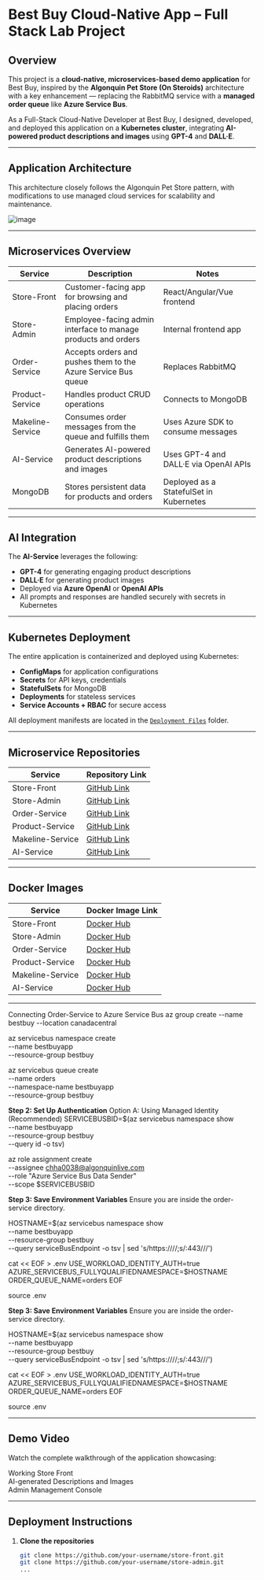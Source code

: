 # Best Buy Cloud-Native App – Full Stack Lab Project

## Overview

This project is a **cloud-native, microservices-based demo application** for Best Buy, inspired by the **Algonquin Pet Store (On Steroids)** architecture with a key enhancement — replacing the RabbitMQ service with a **managed order queue** like **Azure Service Bus**.

As a Full-Stack Cloud-Native Developer at Best Buy, I designed, developed, and deployed this application on a **Kubernetes cluster**, integrating **AI-powered product descriptions and images** using **GPT-4** and **DALL·E**.

---

## Application Architecture

This architecture closely follows the Algonquin Pet Store pattern, with modifications to use managed cloud services for scalability and maintenance.

![image](https://github.com/user-attachments/assets/24e465c9-0cad-4666-9108-0142e845f81e)




---

## Microservices Overview

| Service           | Description                                                       | Notes                                       |
|------------------|-------------------------------------------------------------------|---------------------------------------------|
| Store-Front       | Customer-facing app for browsing and placing orders              | React/Angular/Vue frontend                  |
| Store-Admin       | Employee-facing admin interface to manage products and orders     | Internal frontend app                       |
| Order-Service     | Accepts orders and pushes them to the Azure Service Bus queue     | Replaces RabbitMQ                           |
| Product-Service   | Handles product CRUD operations                                    | Connects to MongoDB                         |
| Makeline-Service  | Consumes order messages from the queue and fulfills them          | Uses Azure SDK to consume messages          |
| AI-Service        | Generates AI-powered product descriptions and images              | Uses GPT-4 and DALL·E via OpenAI APIs       |
| MongoDB           | Stores persistent data for products and orders                    | Deployed as a StatefulSet in Kubernetes     |

---

## AI Integration

The **AI-Service** leverages the following:

- **GPT-4** for generating engaging product descriptions
- **DALL·E** for generating product images
- Deployed via **Azure OpenAI** or **OpenAI APIs**
- All prompts and responses are handled securely with secrets in Kubernetes

---

## Kubernetes Deployment

The entire application is containerized and deployed using Kubernetes:

- **ConfigMaps** for application configurations
- **Secrets** for API keys, credentials
- **StatefulSets** for MongoDB
- **Deployments** for stateless services
- **Service Accounts + RBAC** for secure access

All deployment manifests are located in the [`Deployment Files`](./Deployment%20Files) folder.

---

## Microservice Repositories

| Service         | Repository Link                         |
|----------------|------------------------------------------|
| Store-Front     | [GitHub Link](https://github.com/your-username/store-front)       |
| Store-Admin     | [GitHub Link](https://github.com/your-username/store-admin)       |
| Order-Service   | [GitHub Link](https://github.com/your-username/order-service)     |
| Product-Service | [GitHub Link](https://github.com/your-username/product-service)   |
| Makeline-Service| [GitHub Link](https://github.com/your-username/makeline-service)  |
| AI-Service      | [GitHub Link](https://github.com/your-username/ai-service)        |

---

## Docker Images

| Service         | Docker Image Link                                      |
|----------------|--------------------------------------------------------|
| Store-Front     | [Docker Hub](https://hub.docker.com/r/yourname/store-front)     |
| Store-Admin     | [Docker Hub](https://hub.docker.com/r/yourname/store-admin)     |
| Order-Service   | [Docker Hub](https://hub.docker.com/r/yourname/order-service)   |
| Product-Service | [Docker Hub](https://hub.docker.com/r/yourname/product-service) |
| Makeline-Service| [Docker Hub](https://hub.docker.com/r/yourname/makeline-service)|
| AI-Service      | [Docker Hub](https://hub.docker.com/r/yourname/ai-service)      |


---
Connecting Order-Service to Azure Service Bus
az group create --name bestbuy --location canadacentral

az servicebus namespace create \
  --name bestbuyapp \
  --resource-group bestbuy

az servicebus queue create \
  --name orders \
  --namespace-name bestbuyapp \
  --resource-group bestbuy

 **Step 2: Set Up Authentication**
Option A: Using Managed Identity (Recommended)
SERVICEBUSBID=$(az servicebus namespace show \
  --name bestbuyapp \
  --resource-group bestbuy \
  --query id -o tsv)

az role assignment create \
  --assignee chha0038@algonquinlive.com \
  --role "Azure Service Bus Data Sender" \
  --scope $SERVICEBUSBID

**Step 3: Save Environment Variables**
Ensure you are inside the order-service directory.

HOSTNAME=$(az servicebus namespace show \
  --name bestbuyapp \
  --resource-group bestbuy \
  --query serviceBusEndpoint -o tsv | sed 's/https:\/\///;s/:443\///')

cat << EOF > .env
USE_WORKLOAD_IDENTITY_AUTH=true
AZURE_SERVICEBUS_FULLYQUALIFIEDNAMESPACE=$HOSTNAME
ORDER_QUEUE_NAME=orders
EOF

source .env

**Step 3: Save Environment Variables**
Ensure you are inside the order-service directory.

HOSTNAME=$(az servicebus namespace show \
  --name bestbuyapp \
  --resource-group bestbuy \
  --query serviceBusEndpoint -o tsv | sed 's/https:\/\///;s/:443\///')

cat << EOF > .env
USE_WORKLOAD_IDENTITY_AUTH=true
AZURE_SERVICEBUS_FULLYQUALIFIEDNAMESPACE=$HOSTNAME
ORDER_QUEUE_NAME=orders
EOF

source .env

---

## Demo Video

Watch the complete walkthrough of the application showcasing:

Working Store Front  
AI-generated Descriptions and Images   
Admin Management Console



---

## Deployment Instructions

1. **Clone the repositories**

   ```bash
   git clone https://github.com/your-username/store-front.git
   git clone https://github.com/your-username/store-admin.git
   ...
